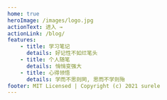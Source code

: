 ```yaml
---
home: true
heroImage: /images/logo.jpg
actionText: 进入 →
actionLink: /blog/
features:
    - title: 学习笔记
      details: 好记性不如烂笔头
    - title: 个人随笔
      details: 悄悄变强大
    - title: 心得领悟
      details: 学而不思则罔, 思而不学则殆
footer: MIT Licensed | Copyright (c) 2021 surele
---
```

